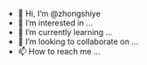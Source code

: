 - 👋 Hi, I’m @zhongshiye
- 👀 I’m interested in ...
- 🌱 I’m currently learning ...
- 💞️ I’m looking to collaborate on ...
- 📫 How to reach me ...

<!---
zhongshiye/zhongshiye is a ✨ special ✨ repository because its `README.md` (this file) appears on your GitHub profile.
You can click the Preview link to take a look at your changes.
--->
